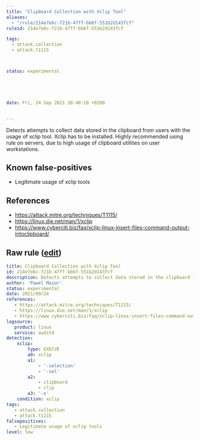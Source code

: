 ```yaml
---
title: "Clipboard Collection with Xclip Tool"
aliases:
  - "/rule/214e7e6c-f21b-47ff-bb6f-551b2d143fcf"
ruleid: 214e7e6c-f21b-47ff-bb6f-551b2d143fcf

tags:
  - attack.collection
  - attack.t1115



status: experimental





date: Fri, 24 Sep 2021 18:40:10 +0200


---
```


Detects attempts to collect data stored in the clipboard from users with the usage of xclip tool. Xclip has to be installed. Highly recommended using rule on servers, due to high usage of clipboard utilities on user workstations.

<!--more-->


## Known false-positives

* Legitimate usage of xclip tools



## References

* https://attack.mitre.org/techniques/T1115/
* https://linux.die.net/man/1/xclip
* https://www.cyberciti.biz/faq/xclip-linux-insert-files-command-output-intoclipboard/


## Raw rule ([edit](https://github.com/SigmaHQ/sigma/edit/master/rules/linux/auditd/lnx_auditd_clipboard_collection.yml))
```yaml
title: Clipboard Collection with Xclip Tool
id: 214e7e6c-f21b-47ff-bb6f-551b2d143fcf
description: Detects attempts to collect data stored in the clipboard from users with the usage of xclip tool. Xclip has to be installed. Highly recommended using rule on servers, due to high usage of clipboard utilities on user workstations.
author: 'Pawel Mazur'
status: experimental
date: 2021/09/24
references:
   - https://attack.mitre.org/techniques/T1115/
   - https://linux.die.net/man/1/xclip
   - https://www.cyberciti.biz/faq/xclip-linux-insert-files-command-output-intoclipboard/
logsource:
   product: linux
   service: auditd
detection:
    xclip:
        type: EXECVE
        a0: xclip
        a1: 
            - '-selection'
            - '-sel'
        a2: 
            - clipboard
            - clip
        a3: '-o'
    condition: xclip
tags:
   - attack.collection
   - attack.t1115
falsepositives:
   - Legitimate usage of xclip tools
level: low

```
